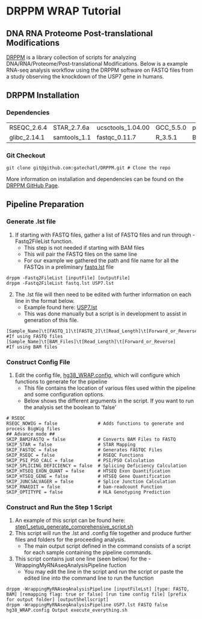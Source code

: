 
# DRPPM WRAP Tutorial

## DNA RNA Proteome Post-translational Modifications

[DRPPM](https://github.com/gatechatl/DRPPM) is a library collection of scripts for analyzing DNA/RNA/Proteome/Post-translational Modifications. Below is a example RNA-seq analysis workflow using the DRPPM software on FASTQ files from a study observing the knockdown of the USP7 gene in humans.

## DRPPM Installation

### Dependencies

|  |  |  |  |  |
| --- | --- | --- | --- | --- |
| RSEQC_2.6.4 | STAR_2.7.6a | ucsctools_1.04.00 | GCC_5.5.0 | python_2.7.9 |
| glibc_2.14.1 | samtools_1.1 | fastqc_0.11.7 | R_3.5.1 | Bedtools_2.27.1 |

### Git Checkout

```
git clone git@github.com:gatechatl/DRPPM.git # Clone the repo
```

More information on installation and dependencies can be found on the [DRPPM GitHub Page](https://github.com/gatechatl/DRPPM).

## Pipeline Preparation

### Generate .lst file

1. If starting with FASTQ files, gather a list of FASTQ files and run through -Fastq2FileList function.
   * This step is not needed if starting with BAM files
   * This will pair the FASTQ files on the same line
   * For our example we gathered the path and file name for all the FASTQs in a preliminary [fastq.lst](https://github.com/shawlab-moffitt/DRPPM-WRAP-Tutorial/blob/main/fastq.lst) file
```
drppm -Fastq2FileList [inputFile] [outputFile]
drppm -Fastq2FileList fastq.lst USP7.lst
```

2. The .lst file will then need to be edited with further information on each line in the format below.
   * Example found here: [USP7.lst](https://github.com/shawlab-moffitt/DRPPM-WRAP-Tutorial/blob/main/USP7.lst)
   * This was done manually but a script is in development to assist in generation of this file.
```
[Sample_Name]\t[FASTQ_1]\t[FASTQ_2]\t[Read_Length]\t[Forward_or_Reverse] #If using FASTQ files
[Sample_Name]\t[BAM_Files]\t[Read_Length]\t[Forward_or_Reverse]          #If using BAM files
```

### Construct Config File

1. Edit the config file, [hg38_WRAP.config](https://github.com/shawlab-moffitt/DRPPM-WRAP-Tutorial/blob/main/hg38_WRAP.config), which will configure which functions to generate for the pipeline
   * This file contains the location of various files used within the pipeline and some configuration options.
   * Below shows the different arguments in the script. If you want to run the analysis set the boolean to 'false'
```
# RSEQC
RSEQC_NOWIG = false               # Adds functions to generate and process BigWig files
## Advance mode ##
SKIP_BAM2FASTQ = false            # Converts BAM Files to FASTQ
SKIP_STAR = false                 # STAR Mapping
SKIP_FASTQC = false               # Generates FASTQC Files
SKIP_RSEQC = false                # RSEQC Functions
SKIP_PSI_PSO_CALC = false         # PSI/PSO Calculation
SKIP_SPLICING_DEFICIENCY = false  # Splicing Deficiency Calculation
SKIP_HTSEQ_EXON_QUANT = false     # HTSEQ Exon Quantification
SKIP_HTSEQ_GENE = false           # HTSEQ Gene Quantification
SKIP_JUNCSALVAGER = false         # Splice Junction Calculation
SKIP_RNAEDIT = false              # bam-readcount Function
SKIP_OPTITYPE = false             # HLA Genotyping Prediction
```

### Construct and Run the Step 1 Script

1. An example of this script can be found here: [step1_setup_generate_comprehensive_script.sh](https://github.com/shawlab-moffitt/DRPPM-WRAP-Tutorial/blob/main/step1_setup_generate_comprehensive_script.sh)
2. This script will run the .lst and .config file together and produce further files and folders for the proceeding analysis.
   * The main output script defined in the command consists of a script for each sample containing the pipeline commands.
3. This script contains just one line (seen below) for the -WrappingMyRNAseqAnalysisPipeline fuction
   * You may edit the line in the script and run the script or paste the edited line into the command line to run the function
```
drppm -WrappingMyRNAseqAnalysisPipeline [inputFileLst] [type: FASTQ, BAM] [remapping flag: true or false] [run time config file] [prefix for output folder] [outputShellscript]
drppm -WrappingMyRNAseqAnalysisPipeline USP7.lst FASTQ false hg38_WRAP.config Output execute_everything.sh
```


